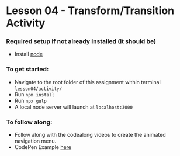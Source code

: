 # Lesson 04 - Transform/Transition Activity

### Required setup if not already installed (it should be)
- Install [node](https://nodejs.org/en/)

### To get started:
-   Navigate to the root folder of this assignment within terminal `lesson04/activity/`
-   Run `npm install`
-   Run `npx gulp`
- 	A local node server will launch at `localhost:3000`

### To follow along:
* Follow along with the codealong videos to create the animated navigation menu.
* CodePen Example [here](https://codepen.io/akatz6/pen/QPRPRj?editors=1100)